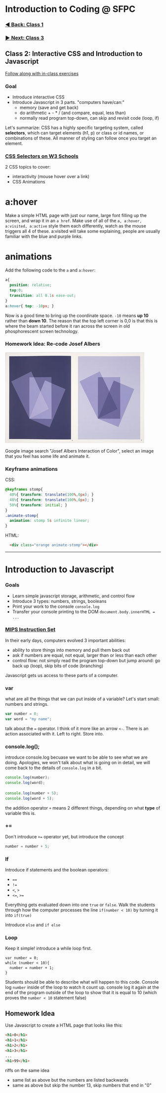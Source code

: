 # Introduction to Coding @ SFPC

### [◄ Back: Class 1](https://github.com/SFPC/workshops/blob/master/Introduction%20to%20Coding/class1.md)

### [► Next: Class 3](https://github.com/SFPC/workshops/blob/master/Introduction%20to%20Coding/class3.md)

## Class 2: Interactive CSS and Introduction to Javascript

[Follow along with in-class exercises](https://github.com/SFPC/workshops/tree/master/Introduction%20to%20Coding/exercises/day2)

### Goal

* Introduce interactive CSS
* Introduce Javascript in 3 parts. "computers have/can:"
    * memory (save and get back)
    * do arithmetic + - * / (and compare, equal, less than)
    * normally read program top-down, can skip and revisit code (loop, if)

Let's summarize: CSS has a highly specific targeting system, called __selectors__, which can target elements (h1, p) or class or id names, or combinations of these. All manner of styling can follow once you target an element.

### [CSS Selectors on W3 Schools](https://www.w3schools.com/cssref/css_selectors.asp)

2 CSS topics to cover:

 - interactivity (mouse hover over a link)
 - CSS Animations

# a:hover

Make a simple HTML page with just our name, large font filling up the screen, and wrap it in an `a href`. Make use of all of the `a, a:hover, a:visited, a:active` style them each differently, watch as the mouse triggers all 4 of these. a:visited will take some explaining, people are usually familiar with the blue and purple links.

# animations

Add the following code to the `a` and `a:hover`:

```css
a{
  position: relative;
  top:0;
  transition: all 0.1s ease-out;
}
a:hover{ top: -10px; }
```

Now is a good time to bring up the coordinate space. `-10` means __up 10__ rather than __down 10__. The reason that the top left corner is 0,0 is that this is where the beam started before it ran across the screen in old phosphorescent screen technology.

### Homework Idea: Re-code Josef Albers

![image](https://raw.githubusercontent.com/SFPC/workshops/master/Introduction%20to%20Coding/images/albers.jpg)

Google image search "Josef Albers Interaction of Color", select an image that you feel has some life and animate it.

### Keyframe animations

CSS:

```css
@keyframes stomp{
  40%{ transform: translate(100%,0px); }
  48%{ transform: translate(100%,0px); }
  50%{ transform: initial; }
}
.animate-stomp{
  animation: stomp 5s infinite linear;
}
```

HTML:

```html
  <div class="orange animate-stomp"></div>
```

---

# Introduction to Javascript

### Goals

* Learn simple javascript storage, arithmetic, and control flow
* Introduce 3 types: numbers, strings, booleans
* Print your work to the console `console.log`
* Transfer your console printing to the DOM `document.body.innerHTML = ...`

### [MIPS Instruction Set](http://www.mrc.uidaho.edu/mrc/people/jff/digital/MIPSir.html)

In their early days, computers evolved 3 important abilities:

 - ability to store things into memory and pull them back out
 - ask if numbers are equal, not equal, larger than or less than each other
 - control flow: not simply read the program top-down but jump around: go back up (loop), skip bits of code (branching)

Javascript gets us access to these parts of a computer.

### var

what are all the things that we can put inside of a variable? Let's start small: numbers and strings.

```javascript
var number = 0;
var word = "my name";
```

talk about the `=` operator. I think of it more like an arrow `<-`. There is an action associated with it. Left to right. Store into.

### console.log();

introduce console.log becuase we want to be able to see what we are doing. Apologies, we won't talk about what is going on in detail, we will come back to the details of `console.log` in a bit.

```javascript
console.log(number);
console.log(word);

console.log(number + 5);
console.log(word + 5);
```

the addition operator `+` means 2 different things, depending on what __type__ of variable this is.

### +=

Don't introduce `+=` operator yet, but introduce the concept

```javascript
number = number + 5;
```

### If

Introduce if statements and the boolean operators:

 - `==`
 - `!=`
 - `<`, `>`
 - `<=`, `>=`

Everything gets evaluated down into one `true` or `false`. Walk the students through how the computer processes the line `if(number < 10)` by turning it into `if(true)`

Introduce `else` and `if else`

### Loop

Keep it simple! introduce a while loop first.

```
var number = 0;
while (number < 10){
  number = number + 1;
}
```

Students should be able to describe what will happen to this code. Console log `number` inside of the loop to watch it count up. console log it again at the end of the program outside of the loop to show that it is equal to 10 (which proves the `number < 10` statement false)

## Homework Idea

Use Javascript to create a HTML page that looks like this:

```html
<h1>0</h1>
<h1>1</h1>
<h1>2</h1>
<h1>3</h1>
...
<h1>99</h1>
```

riffs on the same idea

* same list as above but the numbers are listed backwards
* same as above but skip the number 13, skip numbers that end in "0"

